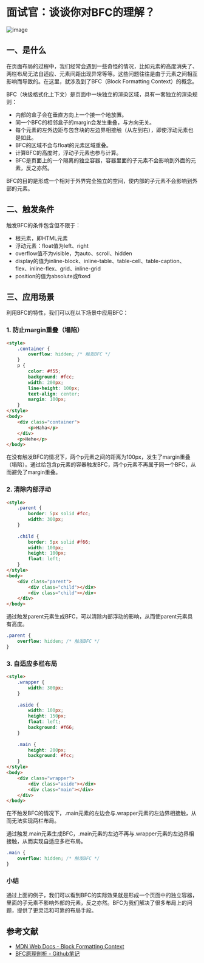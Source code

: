 # 面试官：谈谈你对BFC的理解？

![image](https://github.com/linwu-hi/code-interview/assets/137023716/692504e8-6a26-4e82-9884-e41f9f170c33)

## 一、是什么

在页面布局的过程中，我们经常会遇到一些奇怪的情况，比如元素的高度消失了、两栏布局无法自适应、元素间距出现异常等等。这些问题往往是由于元素之间相互影响而导致的。在这里，就涉及到了BFC（Block Formatting Context）的概念。

BFC（块级格式化上下文）是页面中一块独立的渲染区域，具有一套独立的渲染规则：

- 内部的盒子会在垂直方向上一个接一个地放置。
- 同一个BFC的相邻盒子的margin会发生重叠，与方向无关。
- 每个元素的左外边距与包含块的左边界相接触（从左到右），即使浮动元素也是如此。
- BFC的区域不会与float的元素区域重叠。
- 计算BFC的高度时，浮动子元素也参与计算。
- BFC是页面上的一个隔离的独立容器，容器里面的子元素不会影响到外面的元素，反之亦然。

BFC的目的是形成一个相对于外界完全独立的空间，使内部的子元素不会影响到外部的元素。

## 二、触发条件

触发BFC的条件包含但不限于：

- 根元素，即HTML元素
- 浮动元素：float值为left、right
- overflow值不为visible，为auto、scroll、hidden
- display的值为inline-block、inline-table、table-cell、table-caption、flex、inline-flex、grid、inline-grid
- position的值为absolute或fixed

## 三、应用场景

利用BFC的特性，我们可以在以下场景中应用BFC：

### 1. 防止margin重叠（塌陷）

```html
<style>
    .container {
        overflow: hidden; /* 触发BFC */
    }
    p {
        color: #f55;
        background: #fcc;
        width: 200px;
        line-height: 100px;
        text-align: center;
        margin: 100px;
    }
</style>
<body>
    <div class="container">
        <p>Haha</p>
    </div>
    <p>Hehe</p>
</body>
```

在没有触发BFC的情况下，两个p元素之间的距离为100px，发生了margin重叠（塌陷）。通过给包含p元素的容器触发BFC，两个p元素不再属于同一个BFC，从而避免了margin重叠。

### 2. 清除内部浮动

```html
<style>
    .parent {
        border: 5px solid #fcc;
        width: 300px;
    }
 
    .child {
        border: 5px solid #f66;
        width: 100px;
        height: 100px;
        float: left;
    }
</style>
<body>
    <div class="parent">
        <div class="child"></div>
        <div class="child"></div>
    </div>
</body>
```

通过触发parent元素生成BFC，可以清除内部浮动的影响，从而使parent元素具有高度。

```css
.parent {
    overflow: hidden; /* 触发BFC */
}
```

### 3. 自适应多栏布局

```html
<style>
    .wrapper {
        width: 300px;
    }
 
    .aside {
        width: 100px;
        height: 150px;
        float: left;
        background: #f66;
    }
 
    .main {
        height: 200px;
        background: #fcc;
    }
</style>
<body>
    <div class="wrapper">
        <div class="aside"></div>
        <div class="main"></div>
    </div>
</body>
```

在不触发BFC的情况下，.main元素的左边会与.wrapper元素的左边界相接触，从而无法实现两栏布局。

通过触发.main元素生成BFC，.main元素的左边不再与.wrapper元素的左边界相接触，从而实现自适应多栏布局。

```css
.main {
    overflow: hidden; /* 触发BFC */
}
```

### 小结

通过上面的例子，我们可以看到BFC的实际效果就是形成一个页面中的独立容器，里面的子元素不影响外部的元素，反之亦然。BFC为我们解决了很多布局上的问题，提供了更灵活和可靠的布局手段。

## 参考文献

- [MDN Web Docs - Block Formatting Context](https://developer.mozilla.org/zh-CN/docs/Web/Guide/CSS/Block_formatting_context)
- [BFC原理剖析 - Github笔记](https://github.com/zuopf769/notebook/blob/master/fe/BFC%E5%8E%9F%E7%90%86%E5%89%96%E6%9E%90/README.md)